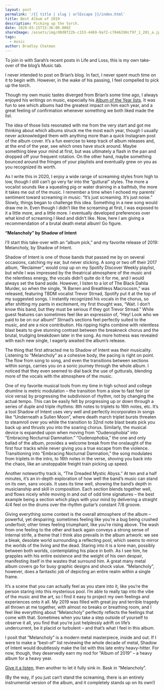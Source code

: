```yaml
---
layout: post
permalink: '/{{ title | slug | urlEscape }}/index.html'
title: Best Album of 2019
description: Picking up the torch.
date: 2020-03-15T15:36:00.000Z
shareImage: /assets/img/d0d8f22b-c153-4469-9a72-c7046290cf97_1_201_a.jpeg
tags:
  - music
author: Bradley Chatman
---
```

To join in with Sarah’s recent posts in Life and Loss, this is my own take-over of the blog’s Music tab. 

I never intended to post on Brian’s blog. In fact, I never spent much time on it to begin with. However, in the wake of his passing, I feel compelled to pick up the torch. 

Though my own music tastes diverged from Brian’s some time ago, I always enjoyed his writings on music, especially his [Album of the Year lists](https://www.chatlog.blog/music/). It was fun to see which albums had the greatest impact on him each year, and a great feeling of confirmation whenever something we both liked made the list. 

The idea of those lists resonated with me from the very start and got me thinking about which albums struck me the most each year, though I usually never acknowledged them with anything more than a quick Instagram post of the album cover. It’s a fun exercise to keep track of album releases and, at the end of the year, see which ones have stuck around. Maybe something blew your mind at first, but was ultimately a flash in the pan and dropped off your frequent rotation. On the other hand, maybe something bounced around the fringes of your playlists and eventually grew on you as you recognized its worth. 

As I write this in 2020, I enjoy a wide range of screaming styles from high to low, though I still can’t go very far into the “guttural” styles. The more a vocalist sounds like a squealing pig or water draining in a bathtub, the more it takes me out of the music. I remember a time when I echoed my parents’ sentiment toward screaming in music: “It’s just screaming. It’s just noise.” Slowly, things began to challenge this idea. Something in a new song would draw me in. Even though I didn’t like the screaming at first, I was exposed to it a little more, and a little more. I eventually developed preferences over what kind of screaming I liked and didn’t like. Now, here I am giving a recommendation of a brutal death metal album! Go figure.

**“Melancholy” by Shadow of Intent**

I’ll start this take-over with an “album pick,” and my favorite release of 2019: Melancholy, by Shadow of Intent. 

Shadow of Intent is one of those bands that passed me by on several occasions, catching my ear, but never sticking. A song or two off their 2017 album, “Reclaimer”, would crop up on my Spotify Discover Weekly playlist, but while I was impressed by the theatrical atmosphere of the music and the relentless energy, the vocals didn’t quite do it for me, and I would always set the band aside. However, I listen to a lot of The Black Dahlia Murder, so when the single, “A Barren and Breathless Macrocosm,” was released, featuring TBDM vocalist Trevor Strnad, Spotify put it at the top of my suggested songs. I instantly recognized his vocals in the chorus, so after shitting my pants in excitement, my first thought was, “Wait. I don’t know this band, but they must be serious if they got Trevor Strnad.” While guest features can sometimes feel like an expression of, “Hey! Look who we paid to be on our album!” Strnad’s sections feel perfectly suited to the music, and are a nice contribution. His ripping highs combine with relentless blast beats to give stunning contrast between the breakneck chorus and the brutal, trudging breakdown later in the song. As more hotness was revealed with each new single, I eagerly awaited the album’s release.

The thing that first attracted me to Shadow of Intent was their musicality. Listening to “Melancholy” as a cohesive body, the pacing is right on point. The flow from song to song, and even the transitions between sections within songs, carries you on a sonic journey through the whole album. I noticed that they even seemed to dial back the use of gutturals, blending more of the vocals with the atmosphere of the music. 

One of my favorite musical tools from my time in high school and college drumline is metric modulation – the transition from a slow to fast feel (or vice versa) by progressing the subdivision of rhythm, not by changing the actual tempo. This can be easily felt by progressing up or down through a series of duple and triple rhythms: 8th notes to triplets to 16th notes, etc. It’s a tool Shadow of Intent uses very well and perfectly incorporates in songs like “Underneath a Sullen Moon”, where death march triplet bursts threaten to steamroll over you while the transition to 32nd note blast beats pick you back up and thrusts you into the soaring chorus. Similarly, the musical device is expanded upon when moving from “Oudenophobia” into “Embracing Nocturnal Damnation.” “Oudenophobia,” the one and only ballad of the album, provides a welcome break from the onslaught of the first four tracks while never giving you a true escape from the violence. Transitioning into “Embracing Nocturnal Damnation,” the song modulates from triplets in the intro, to 16th notes in the verse, shoving you back into the chaos, like an unstoppable freight train picking up speed.

Another noteworthy track is, “The Dreaded Mystic Abyss.” At ten and a half minutes, it’s an in-depth exploration of how well the band’s music can stand on its own, sans vocals. It uses its time well, showing the band’s depth in musicianship and skill in composition. Each section blends together well, and flows nicely while moving in and out of odd time signatures – the best example being a section which plays with your mind by delivering a straight 4/4 feel on the drums over the rhythm guitar’s constant 7/8 groove.

Giving everything some context is the overall atmosphere of the album – powerful, yet despairing; sometimes feeling like you’re a bug being crushed underfoot; other times feeling triumphant, like you’re rising above. The wash from one feeling to the other and back again conveys a strong sense of internal strife, a theme that I think also prevails in the album artwork: we see a bleak, desolate world surrounding a reflecting pool, which seems to mirror the worlds of the living and the dead. Staring into it is a lone man, possibly between both worlds, contemplating his place in both. As I see him, he grapples with his entire existence and the weight of his own despair, manifesting itself in the wastes that surround him. A great many metal album covers go for busy graphic designs and shock value. “Melancholy”, however, does a fantastic job of depicting an entire realm within a single frame. 

It’s a scene that you can actually feel as you stare into it, like you’re the person staring into this mysterious pool. I’m able to really tap into the vibe of the music and the art, so I find it easy to project my own feelings and experiences onto it all. My 2019 was filled with great joy and terrible tragedy all thrown at me together, with almost no breaks or breathing room, and I feel like everything about “Melancholy” perfectly reflects the feelings that come with that. Sometimes when you take a step outside of yourself to observe it all, you find that you’re just helplessly adrift on life’s undercurrent, be it placid or turbulent – and that’s what I feel in this album.

I posit that “Melancholy” is a modern metal masterpiece, inside and out. If I were to make a “best-of” list reviewing the whole decade of metal, Shadow of Intent would doubtlessly make the list with this late entry heavy-hitter. For now, though, they deservedly earn my nod for “Album of 2019” – a heavy album for a heavy year. 

[Give it a listen](https://open.spotify.com/album/5IgHVlikizQFBPieV1uk8v?si=YRGOZxnJQlGrhxSZ6o3YwA), then another to let it fully sink in. Bask in “Melancholy”.

(By the way, if you just can’t stand the screaming, there is an entirely instrumental version of the album, and it completely stands up on its own!)